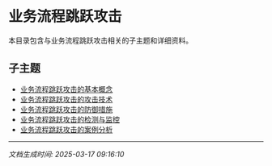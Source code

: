 # 业务流程跳跃攻击

本目录包含与业务流程跳跃攻击相关的子主题和详细资料。

## 子主题

- [业务流程跳跃攻击的基本概念](process-skipping/basic-concepts.md)
- [业务流程跳跃攻击的攻击技术](process-skipping/attack-techniques.md)
- [业务流程跳跃攻击的防御措施](process-skipping/defense-measures.md)
- [业务流程跳跃攻击的检测与监控](process-skipping/detection-monitoring.md)
- [业务流程跳跃攻击的案例分析](process-skipping/case-studies.md)

---

*文档生成时间: 2025-03-17 09:16:10*
